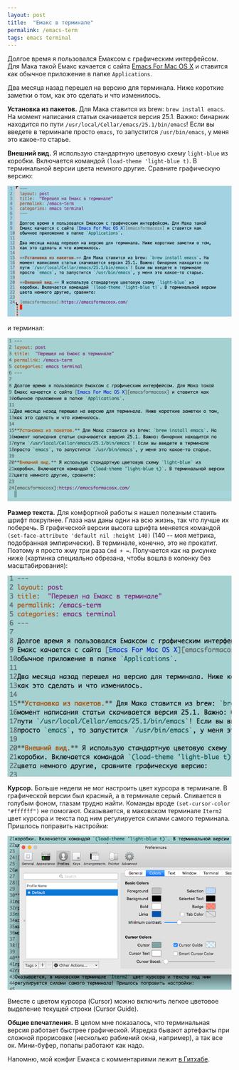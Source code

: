```yaml
---
layout: post
title:  "Емакс в терминале"
permalink: /emacs-term
tags: emacs terminal
---
```


Долгое время я пользовался Емаксом с графическим интерфейсом. Для Мака такой
Емакс качается с сайта [Emacs For Mac OS X][emacsformacosx] и ставится как
обычное приложение в папке `Applications`.

Два месяца назад перешел на версию для терминала. Ниже короткие заметки о том,
как это сделать и что изменилось.

**Установка из пакетов.** Для Мака ставится из brew: `brew install emacs`. На
момент написания статьи скачивается версия 25.1. Важно: бинарник находится по
пути `/usr/local/Cellar/emacs/25.1/bin/emacs`! Если вы введете в терминале
просто `emacs`, то запустится `/usr/bin/emacs`, у меня это какое-то старье.

**Внешний вид.** Я использую стандартную цветовую схему `light-blue` из
коробки. Включается командой `(load-theme 'light-blue t)`. В терминальной версии
цвета немного другие. Сравните графическую версию:

![gui](/assets/static/emacs/emacs-gui.png)

и терминал:

![terminal](/assets/static/emacs/emacs-term.png)

**Размер текста.** Для комфортной работы я нашел полезным ставить шрифт
покрупнее. Глаза нам даны одни на всю жизнь, так что лучше их поберечь. В
графической версии высота шрифта меняется командой `(set-face-attribute 'default
nil :height 140)` (140 -- моя метрика, подобранная эмпирически). В терминале,
конечно, это не прокатит. Поэтому я просто жму три раза `Cmd + =`. Получается
как на рисунке ниже (картинка специально обрезана, чтобы вошла в колонку без
масштабирования):

![font](/assets/static/emacs/emacs-font.png)

**Курсор.** Больше недели не мог настроить цвет курсора в терминале. В
графической версии был красный, а в терминале серый. Сливается в голубым фоном,
глазам трудно найти. Команды вроде `(set-cursor-color "#ffffff")` не помогают.
Оказывается, в маковском терминале `Iterm2` цвет курсора и текста под ним
регулируется силами самого терминала. Пришлось поправить настройки:

![iterm2](/assets/static/emacs/emacs-iterm2.png)

Вместе с цветом курсора (Cursor) можно включить легкое цветовое выделение
текущей строки (Cursor Guide).

**Общие впечатления.** В целом мне показалось, что терминальная версия работает
быстрее графической. Изредка бывают артефакты при сложной прорисовке (несколько
рабиений окна, например), а так все ок. Мини-буфер, попапы работают как надо.

Напомню, мой конфиг Емакса с комментариями лежит [в Гитхабе][config].

[emacsformacosx]:https://emacsformacosx.com/
[config]:https://github.com/igrishaev/dotfiles/blob/master/.emacs
